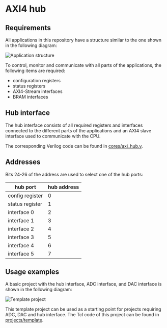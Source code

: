 # AXI4 hub

## Requirements

All applications in this repository have a structure similar to the one shown in the following diagram:

![Application structure](/img/application-structure.png)

To control, monitor and communicate with all parts of the applications, the following items are required:

- configuration registers
- status registers
- AXI4-Stream interfaces
- BRAM interfaces

## Hub interface

The hub interface consists of all required registers and interfaces connected to the different parts of the applications and an AXI4 slave interface used to communicate with the CPU.

The corresponding Verilog code can be found in [cores/axi_hub.v](https://github.com/pavel-demin/red-pitaya-notes/blob/master/cores/axi_hub.v).

## Addresses

Bits 24-26 of the address are used to select one of the hub ports:

| hub port        | hub address |
| --------------- | ----------- |
| config register | 0           |
| status register | 1           |
| interface 0     | 2           |
| interface 1     | 3           |
| interface 2     | 4           |
| interface 3     | 5           |
| interface 4     | 6           |
| interface 5     | 7           |

## Usage examples

A basic project with the hub interface, ADC interface, and DAC interface is shown in the following diagram:

![Template project](/img/template-project.png)

This template project can be used as a starting point for projects requiring ADC, DAC and hub interface. The Tcl code of this project can be found in [projects/template](https://github.com/pavel-demin/red-pitaya-notes/tree/master/projects/template).
